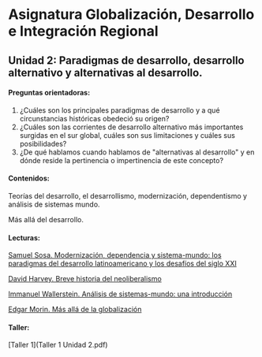 # Asignatura Globalización, Desarrollo e Integración Regional

## Unidad 2: Paradigmas de desarrollo, desarrollo alternativo y alternativas al desarrollo. 

#### Preguntas orientadoras:

1. ¿Cuáles son los principales paradigmas de desarrollo y a qué circunstancias históricas obedeció su origen?
2. ¿Cuáles son las corrientes de desarrollo alternativo más importantes surgidas en el sur global, cuáles son sus limitaciones y cuáles sus posibilidades?
3. ¿De qué hablamos cuando hablamos de "alternativas al desarrollo" y en dónde reside la pertinencia o impertinencia de este concepto?

#### Contenidos:

Teorías del desarrollo, el desarrollismo, modernización, dependentismo y análisis de sistemas mundo.

Más allá del desarrollo. 

#### Lecturas: 

[Samuel Sosa. Modernización, dependencia y sistema-mundo: los paradigmas del desarrollo latinoamericano y los desafíos del siglo XXI](1modernizacióndependenciaysistemamundo.pdf)

[David Harvey. Breve historia del neoliberalismo](2brevehistoriadelneoliberalismopp9-44.pdf)

[Immanuel Wallerstein. Análisis de sistemas-mundo: una introducción](3análisisdesistemasmundo_unaintroducción.pdf)

[Edgar Morin. Más allá de la globalización](4másalládelaglobalización.pdf)

#### Taller: 

 [Taller 1](Taller 1 Unidad 2.pdf)

 

















